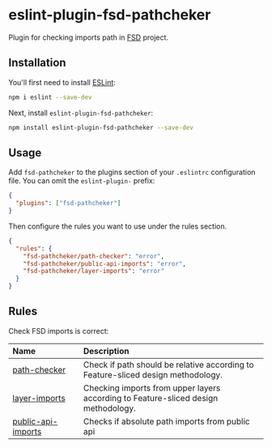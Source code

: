 # eslint-plugin-fsd-pathcheker

Plugin for checking imports path in [FSD](https://feature-sliced.design/) project.

## Installation

You'll first need to install [ESLint](https://eslint.org/):

```sh
npm i eslint --save-dev
```

Next, install `eslint-plugin-fsd-pathcheker`:

```sh
npm install eslint-plugin-fsd-pathcheker --save-dev
```

## Usage

Add `fsd-pathcheker` to the plugins section of your `.eslintrc` configuration file. You can omit the `eslint-plugin-` prefix:

```json
{
  "plugins": ["fsd-pathcheker"]
}
```

Then configure the rules you want to use under the rules section.

```json
{
  "rules": {
    "fsd-pathcheker/path-checker": "error",
    "fsd-pathcheker/public-api-imports": "error",
    "fsd-pathcheker/layer-imports": "error"
  }
}
```

## Rules

Check FSD imports is correct:

| Name                                                   | Description                                                                        |
| :----------------------------------------------------- | :--------------------------------------------------------------------------------- |
| [path-checker](docs/rules/path-checker.md)             | Check if path should be relative according to Feature-sliced design methodology.   |
| [layer-imports](docs/rules/layer-imports.md)           | Checking imports from upper layers according to Feature-sliced design methodology. |
| [public-api-imports](docs/rules/public-api-imports.md) | Checks if absolute path imports from public api                                    |
